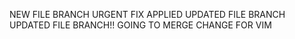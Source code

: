 NEW FILE BRANCH
URGENT FIX APPLIED
UPDATED FILE BRANCH
UPDATED FILE BRANCH!!
GOING TO MERGE
CHANGE FOR VIM
